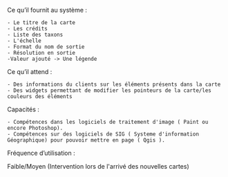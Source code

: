   
  Ce qu’il fournit au système :
  
    - Le titre de la carte
    - Les crédits
    - Liste des taxons
    - L'échelle
    - Format du nom de sortie
    - Résolution en sortie
    -Valeur ajouté -> Une légende

  Ce qu’il attend :

    - Des informations du clients sur les éléments présents dans la carte
    - Des widgets permettant de modifier les pointeurs de la carte/les couleurs des éléments

  Capacités : 
  
    - Compétences dans les logiciels de traitement d'image ( Paint ou encore Photoshop).
    - Compétences sur des logiciels de SIG ( Systeme d'information Géographique) pour pouvoir mettre en page ( Qgis ).


Fréquence d’utilisation :

Faible/Moyen (Intervention lors de l'arrivé des nouvelles cartes)

